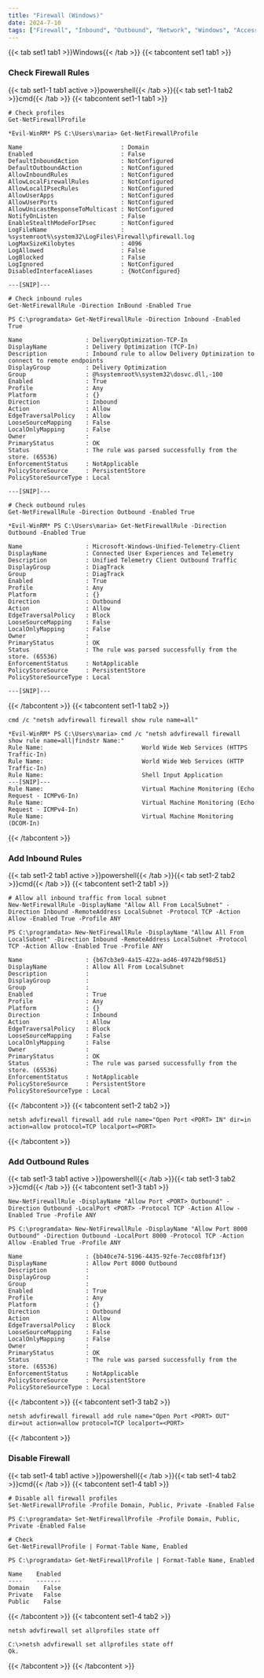 ```yaml
---
title: "Firewall (Windows)"
date: 2024-7-10
tags: ["Firewall", "Inbound", "Outbound", "Network", "Windows", "Access Control"]
---
```


{{< tab set1 tab1 >}}Windows{{< /tab >}}
{{< tabcontent set1 tab1 >}}

### Check Firewall Rules

{{< tab set1-1 tab1 active >}}powershell{{< /tab >}}{{< tab set1-1 tab2 >}}cmd{{< /tab >}}
{{< tabcontent set1-1 tab1 >}}

```console
# Check profiles
Get-NetFirewallProfile
```

```console {class="sample-code"}
*Evil-WinRM* PS C:\Users\maria> Get-NetFirewallProfile

Name                            : Domain
Enabled                         : False
DefaultInboundAction            : NotConfigured
DefaultOutboundAction           : NotConfigured
AllowInboundRules               : NotConfigured
AllowLocalFirewallRules         : NotConfigured
AllowLocalIPsecRules            : NotConfigured
AllowUserApps                   : NotConfigured
AllowUserPorts                  : NotConfigured
AllowUnicastResponseToMulticast : NotConfigured
NotifyOnListen                  : False
EnableStealthModeForIPsec       : NotConfigured
LogFileName                     : %systemroot%\system32\LogFiles\Firewall\pfirewall.log
LogMaxSizeKilobytes             : 4096
LogAllowed                      : False
LogBlocked                      : False
LogIgnored                      : NotConfigured
DisabledInterfaceAliases        : {NotConfigured}

---[SNIP]---
```

```console
# Check inbound rules
Get-NetFirewallRule -Direction InBound -Enabled True
```

```console {class="sample-code"}
PS C:\programdata> Get-NetFirewallRule -Direction Inbound -Enabled True

Name                  : DeliveryOptimization-TCP-In
DisplayName           : Delivery Optimization (TCP-In)
Description           : Inbound rule to allow Delivery Optimization to connect to remote endpoints
DisplayGroup          : Delivery Optimization
Group                 : @%systemroot%\system32\dosvc.dll,-100
Enabled               : True
Profile               : Any
Platform              : {}
Direction             : Inbound
Action                : Allow
EdgeTraversalPolicy   : Allow
LooseSourceMapping    : False
LocalOnlyMapping      : False
Owner                 : 
PrimaryStatus         : OK
Status                : The rule was parsed successfully from the store. (65536)
EnforcementStatus     : NotApplicable
PolicyStoreSource     : PersistentStore
PolicyStoreSourceType : Local

---[SNIP]---
```

```console
# Check outbound rules
Get-NetFirewallRule -Direction Outbound -Enabled True
```

```console {class="sample-code"}
*Evil-WinRM* PS C:\Users\maria> Get-NetFirewallRule -Direction Outbound -Enabled True

Name                  : Microsoft-Windows-Unified-Telemetry-Client
DisplayName           : Connected User Experiences and Telemetry
Description           : Unified Telemetry Client Outbound Traffic
DisplayGroup          : DiagTrack
Group                 : DiagTrack
Enabled               : True
Profile               : Any
Platform              : {}
Direction             : Outbound
Action                : Allow
EdgeTraversalPolicy   : Block
LooseSourceMapping    : False
LocalOnlyMapping      : False
Owner                 :
PrimaryStatus         : OK
Status                : The rule was parsed successfully from the store. (65536)
EnforcementStatus     : NotApplicable
PolicyStoreSource     : PersistentStore
PolicyStoreSourceType : Local

---[SNIP]---
```

{{< /tabcontent >}}
{{< tabcontent set1-1 tab2 >}}

```console
cmd /c "netsh advfirewall firewall show rule name=all"
```

```console {class="sample-code"}
*Evil-WinRM* PS C:\Users\maria> cmd /c "netsh advfirewall firewall show rule name=all|findstr Name:"
Rule Name:                            World Wide Web Services (HTTPS Traffic-In)
Rule Name:                            World Wide Web Services (HTTP Traffic-In)
Rule Name:                            Shell Input Application
---[SNIP]---
Rule Name:                            Virtual Machine Monitoring (Echo Request - ICMPv6-In)
Rule Name:                            Virtual Machine Monitoring (Echo Request - ICMPv4-In)
Rule Name:                            Virtual Machine Monitoring (DCOM-In)
```

{{< /tabcontent >}}

### Add Inbound Rules

{{< tab set1-2 tab1 active >}}powershell{{< /tab >}}{{< tab set1-2 tab2 >}}cmd{{< /tab >}}
{{< tabcontent set1-2 tab1 >}}

```console
# Allow all inbound traffic from local subnet
New-NetFirewallRule -DisplayName "Allow All From LocalSubnet" -Direction Inbound -RemoteAddress LocalSubnet -Protocol TCP -Action Allow -Enabled True -Profile ANY
```

```console {class="sample-code"}
PS C:\programdata> New-NetFirewallRule -DisplayName "Allow All From LocalSubnet" -Direction Inbound -RemoteAddress LocalSubnet -Protocol TCP -Action Allow -Enabled True -Profile ANY

Name                  : {b67cb3e9-4a15-422a-ad46-49742bf98d51}
DisplayName           : Allow All From LocalSubnet
Description           : 
DisplayGroup          : 
Group                 : 
Enabled               : True
Profile               : Any
Platform              : {}
Direction             : Inbound
Action                : Allow
EdgeTraversalPolicy   : Block
LooseSourceMapping    : False
LocalOnlyMapping      : False
Owner                 : 
PrimaryStatus         : OK
Status                : The rule was parsed successfully from the store. (65536)
EnforcementStatus     : NotApplicable
PolicyStoreSource     : PersistentStore
PolicyStoreSourceType : Local
```

{{< /tabcontent >}}
{{< tabcontent set1-2 tab2 >}}

````console
netsh advfirewall firewall add rule name="Open Port <PORT> IN" dir=in action=allow protocol=TCP localport=<PORT>
````

{{< /tabcontent >}}

### Add Outbound Rules

{{< tab set1-3 tab1 active >}}powershell{{< /tab >}}{{< tab set1-3 tab2 >}}cmd{{< /tab >}}
{{< tabcontent set1-3 tab1 >}}

```console
New-NetFirewallRule -DisplayName "Allow Port <PORT> Outbound" -Direction Outbound -LocalPort <PORT> -Protocol TCP -Action Allow -Enabled True -Profile ANY
```

```console {class="sample-code"}
PS C:\programdata> New-NetFirewallRule -DisplayName "Allow Port 8000 Outbound" -Direction Outbound -LocalPort 8000 -Protocol TCP -Action Allow -Enabled True -Profile ANY

Name                  : {bb40ce74-5196-4435-92fe-7ecc08fbf13f}
DisplayName           : Allow Port 8000 Outbound
Description           : 
DisplayGroup          : 
Group                 : 
Enabled               : True
Profile               : Any
Platform              : {}
Direction             : Outbound
Action                : Allow
EdgeTraversalPolicy   : Block
LooseSourceMapping    : False
LocalOnlyMapping      : False
Owner                 : 
PrimaryStatus         : OK
Status                : The rule was parsed successfully from the store. (65536)
EnforcementStatus     : NotApplicable
PolicyStoreSource     : PersistentStore
PolicyStoreSourceType : Local
```

{{< /tabcontent >}}
{{< tabcontent set1-3 tab2 >}}

````console
netsh advfirewall firewall add rule name="Open Port <PORT> OUT" dir=out action=allow protocol=TCP localport=<PORT>
````

{{< /tabcontent >}}


### Disable Firewall

{{< tab set1-4 tab1 active >}}powershell{{< /tab >}}{{< tab set1-4 tab2 >}}cmd{{< /tab >}}
{{< tabcontent set1-4 tab1 >}}

```console
# Disable all firewall profiles
Set-NetFirewallProfile -Profile Domain, Public, Private -Enabled False
```

```console {class="sample-code"}
PS C:\programdata> Set-NetFirewallProfile -Profile Domain, Public, Private -Enabled False
```

```console
# Check
Get-NetFirewallProfile | Format-Table Name, Enabled
```

```console {class="sample-code"}
PS C:\programdata> Get-NetFirewallProfile | Format-Table Name, Enabled

Name    Enabled
----    -------
Domain    False
Private   False
Public    False
```

{{< /tabcontent >}}
{{< tabcontent set1-4 tab2 >}}

```console
netsh advfirewall set allprofiles state off
```

```console {class="sample-code"}
C:\>netsh advfirewall set allprofiles state off
Ok.
```

{{< /tabcontent >}}
{{< /tabcontent >}}
